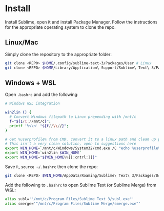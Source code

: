 # Install

Install Sublime, open it and install Package Manager. Follow the instructions for the appropriate operating system to clone the repo.

## Linux/Mac

Simply clone the repository to the appropriate folder:

```bash
git clone <REPO> $HOME/.config/sublime-text-3/Packages/User # Linux
git clone <REPO> $HOME/Library/Application\ Support/Sublime\ Text\ 3/Packages/User # Mac
```

## Windows + WSL

Open `.bashrc` and add the following:

```bash
# Windows WSL integration

win2lin () {
  # Convert Windows filepath to Linux prepending with /mnt/c
  f="${1/C://mnt/c}";
  printf '%s\n' "${f//\\//}";
}

# Get %userprofile% from CMD, convert it to a linux path and clean up printf
# This isn't a very clean solution, open to suggestions here
export WIN_HOME=`/mnt/c/Windows/System32/cmd.exe /C "echo %userprofile%"`
export WIN_HOME=`win2lin $WIN_HOME`
export WIN_HOME="${WIN_HOME%%[[:cntrl:]]}"
```

Save it, `source ~/.bashrc` then clone the repo:

```bash
git clone <REPO> $WIN_HOME/AppData/Roaming/Sublime\ Text\ 3/Packages/User
```

Add the following to `.bashrc` to open Sublime Text (or Sublime Merge) from WSL:

```bash
alias subl='"/mnt/c/Program Files/Sublime Text 3/subl.exe"'
alias smerge='"/mnt/c/Program Files/Sublime Merge/smerge.exe"'
```
